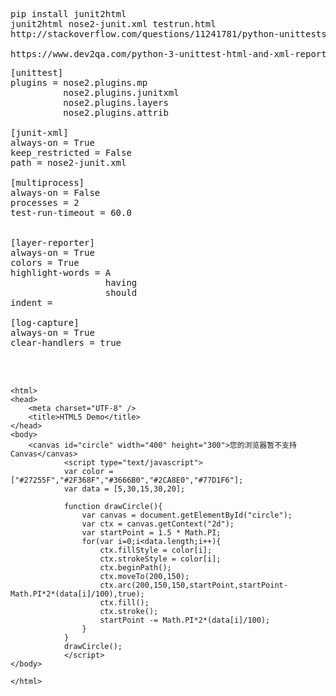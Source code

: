 <pre>
pip install junit2html
junit2html nose2-junit.xml testrun.html
http://stackoverflow.com/questions/11241781/python-unittests-in-jenkins

https://www.dev2qa.com/python-3-unittest-html-and-xml-report-example/
</pre>

<pre>
[unittest]
plugins = nose2.plugins.mp
          nose2.plugins.junitxml
          nose2.plugins.layers
          nose2.plugins.attrib

[junit-xml]
always-on = True
keep_restricted = False
path = nose2-junit.xml

[multiprocess]
always-on = False
processes = 2
test-run-timeout = 60.0


[layer-reporter]
always-on = True
colors = True
highlight-words = A
                  having
                  should
indent =   

[log-capture]
always-on = True
clear-handlers = true



</pre>

```
<html>  
<head>  
    <meta charset="UTF-8" />  
    <title>HTML5 Demo</title>  
</head>  
<body>  
    <canvas id="circle" width="400" height="300">您的浏览器暂不支持Canvas</canvas>  
            <script type="text/javascript">  
            var color = ["#27255F","#2F368F","#3666B0","#2CA8E0","#77D1F6"];  
            var data = [5,30,15,30,20];  
              
            function drawCircle(){  
                var canvas = document.getElementById("circle");  
                var ctx = canvas.getContext("2d");  
                var startPoint = 1.5 * Math.PI;  
                for(var i=0;i<data.length;i++){  
                    ctx.fillStyle = color[i];  
                    ctx.strokeStyle = color[i];  
                    ctx.beginPath();  
                    ctx.moveTo(200,150);  
                    ctx.arc(200,150,150,startPoint,startPoint-Math.PI*2*(data[i]/100),true);  
                    ctx.fill();  
                    ctx.stroke();  
                    startPoint -= Math.PI*2*(data[i]/100);  
                }  
            }  
            drawCircle();  
            </script> 
</body> 

</html>

```
